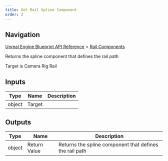 ```yaml
---
title: Get Rail Spline Component
order: 2
---
```

## Navigation

[Unreal Engine Blueprint API Reference](https://dev.epicgames.com/documentation/en-us/unreal-engine/BlueprintAPI) > [Rail Components](https://dev.epicgames.com/documentation/en-us/unreal-engine/BlueprintAPI/RailComponents)

Returns the spline component that defines the rail path

Target is Camera Rig Rail

## Inputs

| Type | Name | Description |
| --- | --- | --- |
| object | Target |  |

## Outputs

| Type | Name | Description |
| --- | --- | --- |
| object | Return Value | Returns the spline component that defines the rail path |
